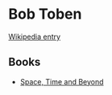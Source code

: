 # Bob Toben

[Wikipedia entry](https://en.wikipedia.org/wiki/Bob_Toben)

## Books

- [Space, Time and Beyond](Space__Time_and_Beyond.md)
